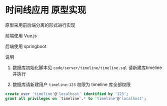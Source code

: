 # 时间线应用 原型实现

原型采用前后端分离的形式进行实现

前端使用 Vue.js

后端使用 springboot

说明

1. 数据库初始化脚本见 `code/server/timeline/timeline.sql` 请新建库timeline并执行

2. 数据库请新建用户 `timeline:123` 权限为 timeline 库全部权限

```sql
create user 'timeline'@'localhost' identified by '123';
grant all privileges on `timeline`.* to 'timeline'@'localhost';
```